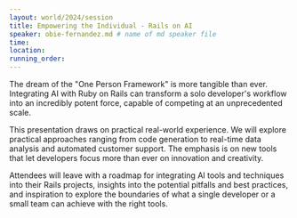 ```yaml
---
layout: world/2024/session
title: Empowering the Individual - Rails on AI
speaker: obie-fernandez.md # name of md speaker file
time: 
location: 
running_order: 
---
```


The dream of the "One Person Framework" is more tangible than ever. Integrating AI with Ruby on Rails can transform a solo developer's workflow into an incredibly potent force, capable of competing at an unprecedented scale.

This presentation draws on practical real-world experience. We will explore practical approaches ranging from code generation to real-time data analysis and automated customer support. The emphasis is on new tools that let developers focus more than ever on innovation and creativity.

Attendees will leave with a roadmap for integrating AI tools and techniques into their Rails projects, insights into the potential pitfalls and best practices, and inspiration to explore the boundaries of what a single developer or a small team can achieve with the right tools.